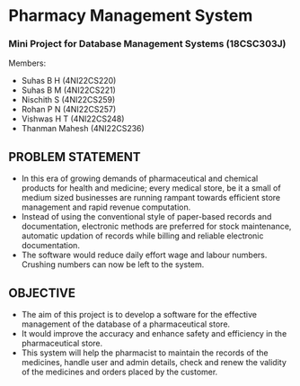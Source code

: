 # Pharmacy Management System

### Mini Project for Database Management Systems (18CSC303J)

Members:
- Suhas B H (4NI22CS220)
- Suhas B M (4NI22CS221)
- Nischith S (4NI22CS259)
- Rohan P N (4NI22CS257)
- Vishwas H T (4NI22CS248)
- Thanman Mahesh (4NI22CS236)

## PROBLEM STATEMENT
- In this era of growing demands of pharmaceutical and chemical products for health and medicine; every medical store, be it a small of medium sized businesses are running rampant towards efficient store management and rapid revenue computation. 
- Instead of using the conventional style of paper-based records and documentation, electronic methods are preferred for stock maintenance, automatic updation of records while billing and reliable electronic documentation.
- The software would reduce daily effort wage and labour numbers. Crushing numbers can now be left to the system.

## OBJECTIVE
- The aim of this project is to develop a software for the effective management of the database of a pharmaceutical store.
- It would improve the accuracy and enhance safety and efficiency in the pharmaceutical store.
- This system will help the pharmacist to maintain the records of the medicines, handle user and admin details, check and renew the validity of the medicines and orders placed by the customer.
